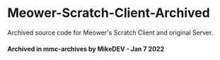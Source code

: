 # Meower-Scratch-Client-Archived
Archived source code for Meower's Scratch Client and original Server. 

#### Archived in mmc-archives by MikeDEV - Jan 7 2022
